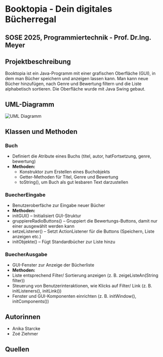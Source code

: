 # Booktopia - Dein digitales Bücherregal
## SOSE 2025, Programmiertechnik - Prof. Dr.Ing. Meyer

## Projektbeschreibung
Booktopia ist ein Java-Programm mit einer grafischen Oberfläche (GUI), in dem man Bücher speichern und anzeigen lassen kann. Man kann neue Bücher hinzufügen, nach Genre und Bewertung filtern und die Liste alphabetisch sortieren. Die Oberfläche wurde mit Java Swing gebaut.


## UML-Diagramm
![UML Diagramm](docs/uml_diagramm.png)

## Klassen und Methoden

### Buch
- Definiert die Atribute eines Buchs (titel, autor, hatFortsetzung, genre, bewertung)  
- **Methoden:**  
  - Konstruktor zum Erstellen eines Buchobjekts  
  - Getter-Methoden für Titel, Genre und Bewertung
  - toString(), um Buch als gut lesbaren Text darzustellen

### BuecherEingabe
- Benutzeroberfäche zur Eingabe neuer Bücher
-  **Methoden:**
-  initGUI() – Initialisiert GUI-Struktur
-  gruppiereRadioButtons() – Gruppiert die Bewertungs-Buttons, damit nur einer ausgewählt werden kann
-  setzeListener() – Setzt ActionListener für die Buttons (Speichern, Liste anzeigen etc.)
-  initObjekte() – Fügt Standardbücher zur Liste hinzu

### BuecherAusgabe
- GUI-Fenster zur Anzeige der Bücherliste  
-  **Methoden:**
-  Liste entsprechend Filter/ Sortierung anzeigen (z. B. zeigeListeAn(String filter))
-  Steuerung von Benutzerinteraktionen, wie Klicks auf Filter/ Link (z. B. initListeners(), initLink())
-  Fenster und GUI-Komponenten einrichten (z. B. initWindow(), initComponents())



## Autorinnen
- Anika Starcke
- Zoé Ziehmer

## Quellen
